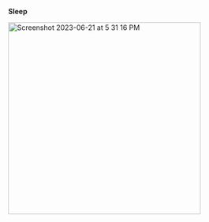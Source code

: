 **Sleep**

<img width="390" alt="Screenshot 2023-06-21 at 5 31 16 PM" src="https://github.com/moni97/jsProblems/assets/25766765/b0ddb3de-f976-4eb5-8971-f117bed474c2">

